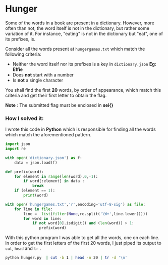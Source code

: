 # Hunger

Some of the words in a book are present in a dictionary. However, more often
than not, the word itself is not in the dictionary, but rather some variation of
it. For instance,  "eating" is not in the dictionary but "eat", one of its
prefixes, is.

 Consider all the words present at `hungergames.txt` which match the following
criteria:
* Neither the word itself nor its prefixes is a key in `dictionary.json`
        **Eg: Effie**
* Does **not** start with a number
* Is **not** a single character

You shall find the first **20** words, by order of appearance, which match this
criteria and get their first letter to obtain the flag.

**Note** : The submitted flag must be enclosed in **sei{}**

### How I solved it:

I wrote this code in **Python** which is responsible for finding all the
words which match the aforementioned pattern.

```py
import json
import re

with open('dictionary.json') as f:
    data = json.load(f)

def prefix(word):
    for element in range(len(word),0,-1):
        if word[:element] in data :
            break
    if (element == 1):
        print(word)

with open('hungergames.txt','r',encoding='utf-8-sig') as file:
    for line in file:
        line =  list(filter(None,re.split('\W+',line.lower())))
        for word in line:
            if not word[0].isdigit() and (len(word)) > 1:
               prefix(word)

```

With this python program I was able to get all the words, one on each line.
In order to get the first letters of the first 20 words, I just piped its
output  to `cut`, `head` and `tr` .

```sh
python hunger.py  | cut -b 1 | head -n 20 | tr -d '\n'
```


